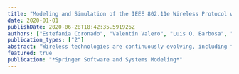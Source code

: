 ```yaml
---
title: "Modeling and Simulation of the IEEE 802.11e Wireless Protocol with Hidden Nodes using Colored Petri Nets"
date: 2020-01-01
publishDate: 2020-06-28T18:42:35.591926Z
authors: ["Estefania Coronado", "Valentin Valero", "Luis O. Barbosa", "Maria E. Cambronero", "Fernando L. Pelayo"]
publication_types: ["2"]
abstract: "Wireless technologies are continuously evolving, including features such as the extension to mid and long range communications and the support of an increasing number of devices. However, longer ranges increase the probability of suffering from hidden terminal issues. In the particular case of Wireless Local Area Networks (WLANs), the use of Quality of Service (QoS) mechanisms introduced in IEEE 802.11e compromises scalability, exacerbates the hidden node problem, and creates congestion as the number of users and the variety of services in the network grow. In this context, this paper presents a configurable Colored Petri Net (CPN) model for the IEEE 802.11e protocol with the aim of analyzing the QoS support in mid and long range WLANs The CPN model covers the behavior of the protocol in the presence of hidden nodes to examine the performance of the RTS/CTS exchange in scenarios where the QoS differentiation may involve massive collision chains and high delays. Our CPN model sets the basis for further exploring the performance of the various mechanisms defined by the IEEE 802.11 standard. We then use this CPN model to provide a comprehensive study of the effectiveness of this protocol by using the simulation and monitoring capabilities of CPN Tools."
featured: true
publication: "*Springer Software and Systems Modeling*"
---
```


